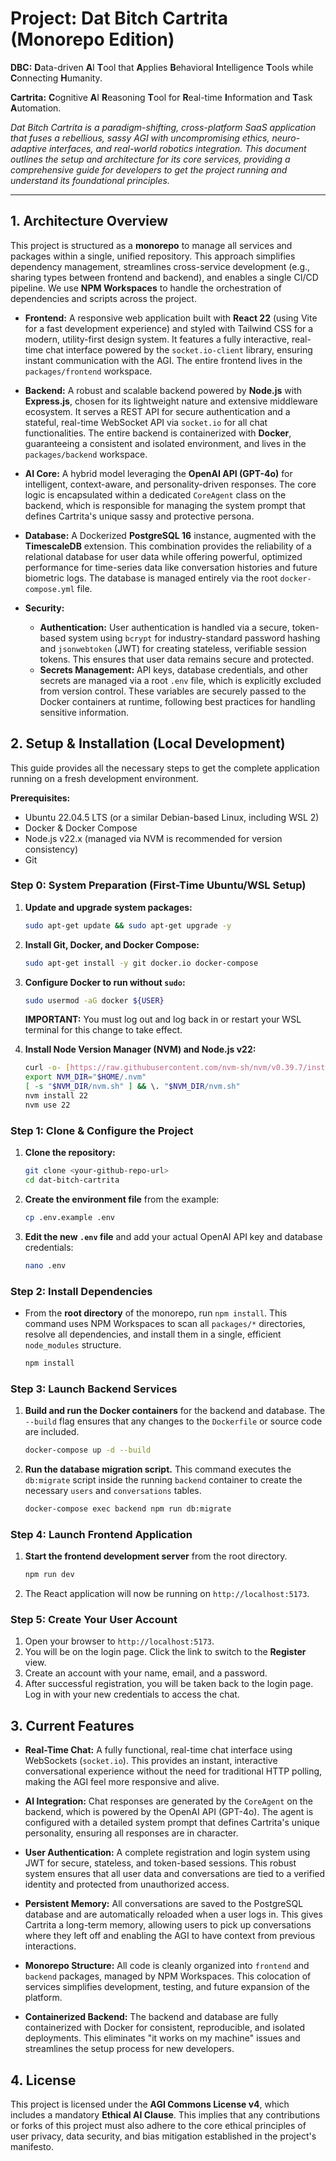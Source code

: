 # Project: Dat Bitch Cartrita (Monorepo Edition)

**DBC:** **D**ata-driven **A**I **T**ool that **A**pplies **B**ehavioral **I**ntelligence **T**ools while **C**onnecting **H**umanity.

**Cartrita:** **C**ognitive **A**I **R**easoning **T**ool for **R**eal-time **I**nformation and **T**ask **A**utomation.

*Dat Bitch Cartrita is a paradigm-shifting, cross-platform SaaS application that fuses a rebellious, sassy AGI with uncompromising ethics, neuro-adaptive interfaces, and real-world robotics integration. This document outlines the setup and architecture for its core services, providing a comprehensive guide for developers to get the project running and understand its foundational principles.*

---

## 1. Architecture Overview

This project is structured as a **monorepo** to manage all services and packages within a single, unified repository. This approach simplifies dependency management, streamlines cross-service development (e.g., sharing types between frontend and backend), and enables a single CI/CD pipeline. We use **NPM Workspaces** to handle the orchestration of dependencies and scripts across the project.

* **Frontend:** A responsive web application built with **React 22** (using Vite for a fast development experience) and styled with Tailwind CSS for a modern, utility-first design system. It features a fully interactive, real-time chat interface powered by the `socket.io-client` library, ensuring instant communication with the AGI. The entire frontend lives in the `packages/frontend` workspace.

* **Backend:** A robust and scalable backend powered by **Node.js** with **Express.js**, chosen for its lightweight nature and extensive middleware ecosystem. It serves a REST API for secure authentication and a stateful, real-time WebSocket API via `socket.io` for all chat functionalities. The entire backend is containerized with **Docker**, guaranteeing a consistent and isolated environment, and lives in the `packages/backend` workspace.

* **AI Core:** A hybrid model leveraging the **OpenAI API (GPT-4o)** for intelligent, context-aware, and personality-driven responses. The core logic is encapsulated within a dedicated `CoreAgent` class on the backend, which is responsible for managing the system prompt that defines Cartrita's unique sassy and protective persona.

* **Database:** A Dockerized **PostgreSQL 16** instance, augmented with the **TimescaleDB** extension. This combination provides the reliability of a relational database for user data while offering powerful, optimized performance for time-series data like conversation histories and future biometric logs. The database is managed entirely via the root `docker-compose.yml` file.

* **Security:**
    * **Authentication:** User authentication is handled via a secure, token-based system using `bcrypt` for industry-standard password hashing and `jsonwebtoken` (JWT) for creating stateless, verifiable session tokens. This ensures that user data remains secure and protected.
    * **Secrets Management:** API keys, database credentials, and other secrets are managed via a root `.env` file, which is explicitly excluded from version control. These variables are securely passed to the Docker containers at runtime, following best practices for handling sensitive information.

## 2. Setup & Installation (Local Development)

This guide provides all the necessary steps to get the complete application running on a fresh development environment.

**Prerequisites:**

* Ubuntu 22.04.5 LTS (or a similar Debian-based Linux, including WSL 2)
* Docker & Docker Compose
* Node.js v22.x (managed via NVM is recommended for version consistency)
* Git

### Step 0: System Preparation (First-Time Ubuntu/WSL Setup)

1.  **Update and upgrade system packages:**
    ```bash
    sudo apt-get update && sudo apt-get upgrade -y
    ```

2.  **Install Git, Docker, and Docker Compose:**
    ```bash
    sudo apt-get install -y git docker.io docker-compose
    ```

3.  **Configure Docker to run without `sudo`:**
    ```bash
    sudo usermod -aG docker ${USER}
    ```
    **IMPORTANT:** You must log out and log back in or restart your WSL terminal for this change to take effect.

4.  **Install Node Version Manager (NVM) and Node.js v22:**
    ```bash
    curl -o- [https://raw.githubusercontent.com/nvm-sh/nvm/v0.39.7/install.sh](https://raw.githubusercontent.com/nvm-sh/nvm/v0.39.7/install.sh) | bash
    export NVM_DIR="$HOME/.nvm"
    [ -s "$NVM_DIR/nvm.sh" ] && \. "$NVM_DIR/nvm.sh"
    nvm install 22
    nvm use 22
    ```

### Step 1: Clone & Configure the Project

1.  **Clone the repository:**
    ```bash
    git clone <your-github-repo-url>
    cd dat-bitch-cartrita
    ```

2.  **Create the environment file** from the example:
    ```bash
    cp .env.example .env
    ```

3.  **Edit the new `.env` file** and add your actual OpenAI API key and database credentials:
    ```bash
    nano .env
    ```

### Step 2: Install Dependencies

* From the **root directory** of the monorepo, run `npm install`. This command uses NPM Workspaces to scan all `packages/*` directories, resolve all dependencies, and install them in a single, efficient `node_modules` structure.
    ```bash
    npm install
    ```

### Step 3: Launch Backend Services

1.  **Build and run the Docker containers** for the backend and database. The `--build` flag ensures that any changes to the `Dockerfile` or source code are included.
    ```bash
    docker-compose up -d --build
    ```

2.  **Run the database migration script.** This command executes the `db:migrate` script inside the running `backend` container to create the necessary `users` and `conversations` tables.
    ```bash
    docker-compose exec backend npm run db:migrate
    ```

### Step 4: Launch Frontend Application

1.  **Start the frontend development server** from the root directory.
    ```bash
    npm run dev
    ```

2.  The React application will now be running on `http://localhost:5173`.

### Step 5: Create Your User Account

1.  Open your browser to `http://localhost:5173`.
2.  You will be on the login page. Click the link to switch to the **Register** view.
3.  Create an account with your name, email, and a password.
4.  After successful registration, you will be taken back to the login page. Log in with your new credentials to access the chat.

## 3. Current Features

* **Real-Time Chat:** A fully functional, real-time chat interface using WebSockets (`socket.io`). This provides an instant, interactive conversational experience without the need for traditional HTTP polling, making the AGI feel more responsive and alive.

* **AI Integration:** Chat responses are generated by the `CoreAgent` on the backend, which is powered by the OpenAI API (GPT-4o). The agent is configured with a detailed system prompt that defines Cartrita's unique personality, ensuring all responses are in character.

* **User Authentication:** A complete registration and login system using JWT for secure, stateless, and token-based sessions. This robust system ensures that all user data and conversations are tied to a verified identity and protected from unauthorized access.

* **Persistent Memory:** All conversations are saved to the PostgreSQL database and are automatically reloaded when a user logs in. This gives Cartrita a long-term memory, allowing users to pick up conversations where they left off and enabling the AGI to have context from previous interactions.

* **Monorepo Structure:** All code is cleanly organized into `frontend` and `backend` packages, managed by NPM Workspaces. This colocation of services simplifies development, testing, and future expansion of the platform.

* **Containerized Backend:** The backend and database are fully containerized with Docker for consistent, reproducible, and isolated deployments. This eliminates "it works on my machine" issues and streamlines the setup process for new developers.

## 4. License

This project is licensed under the **AGI Commons License v4**, which includes a mandatory **Ethical AI Clause**. This implies that any contributions or forks of this project must also adhere to the core ethical principles of user privacy, data security, and bias mitigation established in the project's manifesto.
